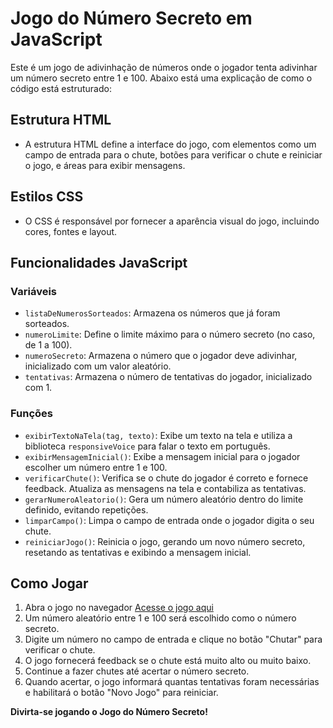 # Jogo do Número Secreto em JavaScript

Este é um jogo de adivinhação de números onde o jogador tenta adivinhar um número secreto entre 1 e 100. Abaixo está uma explicação de como o código está estruturado:

## Estrutura HTML
- A estrutura HTML define a interface do jogo, com elementos como um campo de entrada para o chute, botões para verificar o chute e reiniciar o jogo, e áreas para exibir mensagens.

## Estilos CSS
- O CSS é responsável por fornecer a aparência visual do jogo, incluindo cores, fontes e layout.

## Funcionalidades JavaScript

### Variáveis
- `listaDeNumerosSorteados`: Armazena os números que já foram sorteados.
- `numeroLimite`: Define o limite máximo para o número secreto (no caso, de 1 a 100).
- `numeroSecreto`: Armazena o número que o jogador deve adivinhar, inicializado com um valor aleatório.
- `tentativas`: Armazena o número de tentativas do jogador, inicializado com 1.

### Funções
- `exibirTextoNaTela(tag, texto)`: Exibe um texto na tela e utiliza a biblioteca `responsiveVoice` para falar o texto em português.
- `exibirMensagemInicial()`: Exibe a mensagem inicial para o jogador escolher um número entre 1 e 100.
- `verificarChute()`: Verifica se o chute do jogador é correto e fornece feedback. Atualiza as mensagens na tela e contabiliza as tentativas.
- `gerarNumeroAleatorio()`: Gera um número aleatório dentro do limite definido, evitando repetições.
- `limparCampo()`: Limpa o campo de entrada onde o jogador digita o seu chute.
- `reiniciarJogo()`: Reinicia o jogo, gerando um novo número secreto, resetando as tentativas e exibindo a mensagem inicial.

## Como Jogar
1. Abra o jogo no navegador [Acesse o jogo aqui](https://jogo-ruddy-five.vercel.app/)
2. Um número aleatório entre 1 e 100 será escolhido como o número secreto.
3. Digite um número no campo de entrada e clique no botão "Chutar" para verificar o chute.
4. O jogo fornecerá feedback se o chute está muito alto ou muito baixo.
5. Continue a fazer chutes até acertar o número secreto.
6. Quando acertar, o jogo informará quantas tentativas foram necessárias e habilitará o botão "Novo Jogo" para reiniciar.

**Divirta-se jogando o Jogo do Número Secreto!**
